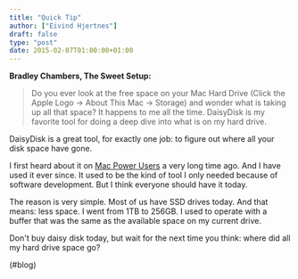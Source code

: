 ```yaml
---
title: "Quick Tip"
author: ["Eivind Hjertnes"]
draft: false
type: "post"
date: 2015-02-07T01:00:00+01:00
---
```


**Bradley Chambers, The Sweet Setup:**

> Do you ever look at the free space on your Mac Hard Drive (Click the
> Apple Logo → About This Mac → Storage) and wonder what is taking up
> all that space? It happens to me all the time. DaisyDisk is my
> favorite tool for doing a deep dive into what is on my hard drive.

DaisyDisk is a great tool, for exactly one job: to figure out where all
your disk space have gone.

I first heard about it on [Mac Power Users](http://5by5.tv/mpu) a very
long time ago. And I have used it ever since. It used to be the kind of
tool I only needed because of software development. But I think everyone
should have it today.

The reason is very simple. Most of us have SSD drives today. And that
means: less space. I went from 1TB to 256GB. I used to operate with a
buffer that was the same as the available space on my current drive.

Don't buy daisy disk today, but wait for the next time you think: where
did all my hard drive space go?

(#blog)
